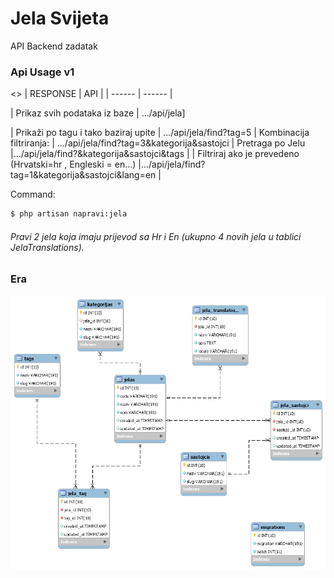 # Jela Svijeta

API Backend zadatak

### Api Usage v1

<>
| RESPONSE | API |
| ------ | ------ |

| Prikaz svih podataka iz baze | .../api/jela]

| Prikaži po tagu i tako baziraj upite | .../api/jela/find?tag=5
| Kombinacija filtriranja: | .../api/jela/find?tag=3&kategorija&sastojci
| Pretraga po Jelu |.../api/jela/find?&kategorija&sastojci&tags  |
| Filtriraj ako je prevedeno (Hrvatski=hr , Engleski = en...) |.../api/jela/find?tag=1&kategorija&sastojci&lang=en |

Command:

```sh
$ php artisan napravi:jela
```
###### Pravi 2 jela koja imaju prijevod sa Hr i En (ukupno 4 novih jela u tablici JelaTranslations).

### Era

![Screenshot](ERAJelaSvijeta.png)
